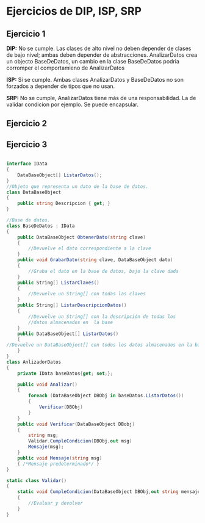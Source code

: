 # Ejercicios de DIP, ISP, SRP
## Ejercicio 1 

**DIP:** No se cumple. Las clases de alto nivel no deben depender de clases de bajo nivel; ambas deben depender de abstracciones. AnalizarDatos crea un objecto BaseDeDatos, un cambio en la clase BaseDeDatos podria corromper el comportamieno de AnalizarDatos

**ISP:** Si se cumple. Ambas clases AnalizarDatos y BaseDeDatos no son forzados a depender de tipos que no usan.

**SRP:** No se cumple, AnalizarDatos tiene más de una responsabilidad. La de validar condicion por ejemplo. Se puede encapsular. 


## Ejercicio 2
## Ejercicio 3 

```cs

interface IData
{
    DataBaseObject[] ListarDatos();
}
//Objeto que representa un dato de la base de datos.
class DataBaseObject
{
    public string Descripcion { get; }
}

//Base de datos.
class BaseDeDatos : IData
{
    public DataBaseObject ObtenerDato(string clave)
    {
        //Devuelve el dato correspondiente a la clave
    }
    public void GrabarDato(string clave, DataBaseObject dato)
    {
        //Graba el dato en la base de datos, bajo la clave dada
    }
    public String[] ListarClaves()
    {
        //Devuelve un String[] con todas las claves
    }
    public String[] ListarDescripcionDatos()
    {
        //Devuelve un String[] con la descripción de todas los 
        //datos almacenados en  la base
    }
    public DataBaseObject[] ListarDatos()
    {
//Devuelve un DataBaseObject[] con todos los datos almacenados en la base
    }
}
class AnlizadorDatos
{
    private IData baseDatos{get; set;};

    public void Analizar()
    {
        foreach (DataBaseObject DBObj in baseDatos.ListarDatos())
        {
            Verificar(DBObj)    
        }
    }
    public void Verificar(DataBaseObject DBobj)
    {
        string msg;
        Validar.CumpleCondicion(DBObj,out msg)
        Mensaje(msg);
    }
    public void Mensaje(string msg)
    { /*Mensaje predeterminado*/ }
}

static class Validar()
{
    static void CumpleCondicion(DataBaseObject DBObj,out string mensaje)
    {
        //Evaluar y devolver 
    }
}

```